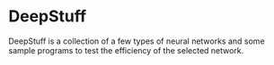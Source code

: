 # DeepStuff
DeepStuff is a collection of a few types of neural networks and some sample programs to test the efficiency of the selected network.
